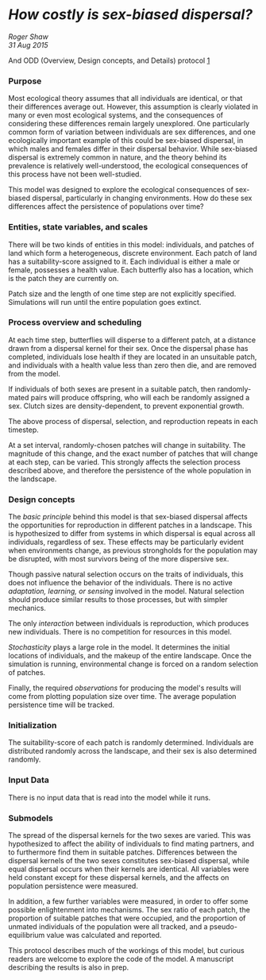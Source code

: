 # *How costly is sex-biased dispersal?*
*Roger Shaw*  
*31 Aug 2015*

And ODD (Overview, Design concepts, and Details) protocol [1][1]

### Purpose

Most ecological theory assumes that all individuals are identical, or that their differences average out. However, this assumption is clearly violated in many or even most ecological systems, and the consequences of considering these differences remain largely unexplored. One particularly common form of variation between individuals are sex differences, and one ecologically important example of this could be sex-biased dispersal, in which males and females differ in their dispersal behavior. While sex-biased dispersal is extremely common in nature, and the theory behind its prevalence is relatively well-understood, the ecological consequences of this process have not been well-studied.

This model was designed to explore the ecological consequences of sex-biased dispersal, particularly in changing environments. How do these sex differences affect the persistence of populations over time?

### Entities, state variables, and scales

There will be two kinds of entities in this model: individuals, and patches of land which form a heterogeneous, discrete environment. Each patch of land has a suitability-score assigned to it. Each individual is either a male or female, possesses a health value. Each butterfly also has a location, which is the patch they are currently on.

Patch size and the length of one time step are not explicitly specified. Simulations will run until the entire population goes extinct.

### Process overview and scheduling

At each time step, butterflies will disperse to a different patch, at a distance drawn from a dispersal kernel for their sex. Once the dispersal phase has completed, individuals lose health if they are located in an unsuitable patch, and individuals with a health value less than zero then die, and are removed from the model.

If individuals of both sexes are present in a suitable patch, then randomly-mated pairs will produce offspring, who will each be randomly assigned a sex. Clutch sizes are density-dependent, to prevent exponential growth.

The above process of dispersal, selection, and reproduction repeats in each timestep.

At a set interval, randomly-chosen patches will change in suitability. The magnitude of this change, and the exact number of patches that will change at each step, can be varied. This strongly affects the selection process described above, and therefore the persistence of the whole population in the landscape.

### Design concepts

The *basic principle* behind this model is that sex-biased dispersal affects the opportunities for reproduction in different patches in a landscape. This is hypothesized to differ from systems in which dispersal is equal across all individuals, regardless of sex. These effects may be particularly evident when environments change, as previous strongholds for the population may be disrupted, with most survivors being of the more dispersive sex.

Though passive natural selection occurs on the traits of individuals, this does not influence the behavior of the individuals. There is no active *adaptation, learning, or sensing* involved in the model. Natural selection should produce similar results to those processes, but with simpler mechanics.

The only *interaction* between individuals is reproduction, which produces new individuals. There is no competition for resources in this model.

*Stochasticity* plays a large role in the model. It determines the initial locations of individuals, and the makeup of the entire landscape. Once the simulation is running, environmental change is forced on a random selection of patches.

Finally, the required *observations* for producing the model's results will come from plotting population size over time. The average population persistence time will be tracked.

### Initialization

The suitability-score of each patch is randomly determined. Individuals are distributed randomly across the landscape, and their sex is also determined randomly.

### Input Data

There is no input data that is read into the model while it runs.

### Submodels

The spread of the dispersal kernels for the two sexes are varied. This was hypothesized to affect the ability of individuals to find mating partners, and to furthermore find them in suitable patches. Differences between the dispersal kernels of the two sexes constitutes sex-biased dispersal, while equal dispersal occurs when their kernels are identical. All variables were held constant except for these dispersal kernels, and the affects on population persistence were measured.

In addition, a few further variables were measured, in order to offer some possible enlightenment into mechanisms. The sex ratio of each patch, the proportion of suitable patches that were occupied, and the proportion of unmated individuals of the population were all tracked, and a pseudo-equilibrium value was calculated and reported.

This protocol describes much of the workings of this model, but curious readers are welcome to explore the code of the model. A manuscript describing the results is also in prep.

[1]:	http://www.sciencedirect.com/science/article/pii/S0304380006002043 "A standard protocol for describing individual-based and agent-based models"